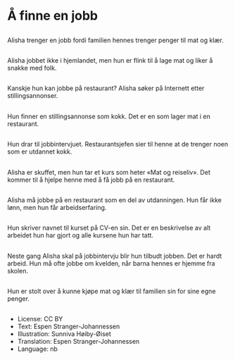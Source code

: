 # Å finne en jobb

##
Alisha trenger en jobb fordi familien hennes trenger penger til mat og klær.

##
Alisha jobbet ikke i hjemlandet, men hun er flink til å lage mat og liker å snakke med folk.

##
Kanskje hun kan jobbe på restaurant? Alisha søker på Internett etter stillingsannonser.

##
Hun finner en stillingsannonse som kokk. Det er en som lager mat i en restaurant.

##
Hun drar til jobbintervjuet. Restaurantsjefen sier til henne at de trenger noen som er utdannet kokk.

##
Alisha er skuffet, men hun tar et kurs som heter «Mat og reiseliv». Det kommer til å hjelpe henne med å få jobb på en restaurant.

##
Alisha må jobbe på en restaurant som en del av utdanningen. Hun får ikke lønn, men hun får arbeidserfaring.

##
Hun skriver navnet til kurset på CV-en sin. Det er en beskrivelse av alt arbeidet hun har gjort og alle kursene hun har tatt.

##
Neste gang Alisha skal på jobbintervju blir hun tilbudt jobben. Det er hardt arbeid. Hun må ofte jobbe om kvelden, når barna hennes er hjemme fra skolen.

##
Hun er stolt over å kunne kjøpe mat og klær til familien sin for sine egne penger.

##
* License: CC BY
* Text: Espen Stranger-Johannessen
* Illustration: Sunniva Høiby-Øiset
* Translation: Espen Stranger-Johannessen
* Language: nb

